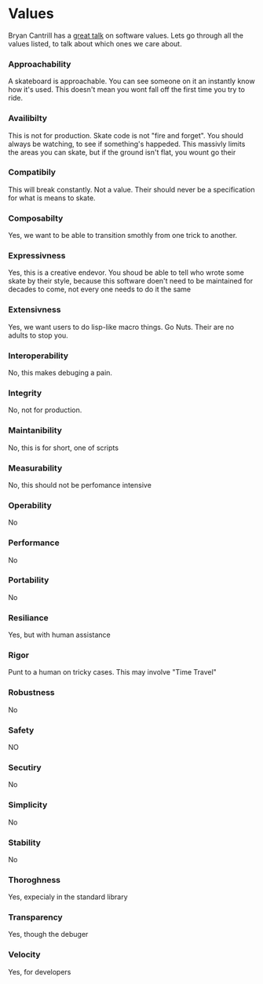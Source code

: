 # Values

Bryan Cantrill has a [great talk](https://youtu.be/2wZ1pCpJUIM) on software values. Lets go through all
the values listed, to talk about which ones we care about.

### Approachability

A skateboard is approachable. You can see someone on it an instantly know how it's used.
This doesn't mean you wont fall off the first time you try to ride.

### Availibilty

This is not for production. Skate code is not "fire and forget". You should always be watching,
to see if something's happeded. This massivly limits the areas you can skate, but if the ground
isn't flat, you wount go their

### Compatibily

This will break constantly. Not a value. Their should never be a specification for what is
means to skate.

### Composabilty

Yes, we want to be able to transition smothly from one trick to another.

### Expressivness

Yes, this is a creative endevor. You shoud be able to tell who wrote some skate by their style,
because this software doen't need to be maintained for decades to come, not every one needs to
do it the same

### Extensivness

Yes, we want users to do lisp-like macro things. Go Nuts. Their are no adults to stop you.

### Interoperability

No, this makes debuging a pain.

### Integrity

No, not for production.

### Maintanibility

No, this is for short, one of scripts

### Measurability

No, this should not be perfomance intensive

### Operability

No

### Performance

No

### Portability

No

### Resiliance

Yes, but with human assistance

### Rigor

Punt to a human on tricky cases. This may involve "Time Travel"

### Robustness

No

### Safety

NO

### Secutiry 


No

### Simplicity

No

### Stability

No

### Thoroghness

Yes, expecialy in the standard library

### Transparency

Yes, though the debuger

### Velocity

Yes, for developers



